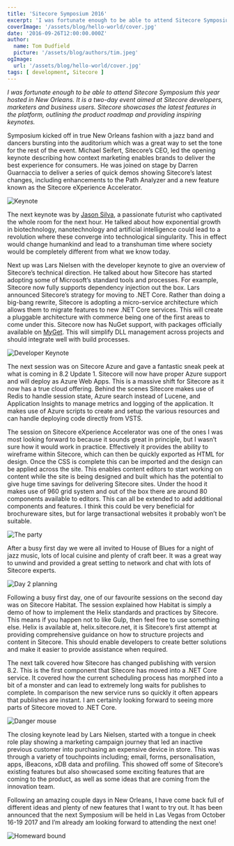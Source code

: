 ```yaml
---
title: 'Sitecore Symposium 2016'
excerpt: 'I was fortunate enough to be able to attend Sitecore Symposium this year hosted in New Orleans. It is a two-day event aimed at Sitecore developers, marketers and business users. Sitecore showcases the latest features in the platform, outlining the product roadmap and providing inspiring keynotes.'
coverImage: '/assets/blog/hello-world/cover.jpg'
date: '2016-09-26T12:00:00.000Z'
author:
  name: Tom Dudfield
  picture: '/assets/blog/authors/tim.jpeg'
ogImage:
  url: '/assets/blog/hello-world/cover.jpg'
tags: [ development, Sitecore ]
---
```


*I was fortunate enough to be able to attend Sitecore Symposium this year hosted in New Orleans. It is a two-day event aimed at Sitecore developers, marketers and business users. Sitecore showcases the latest features in the platform, outlining the product roadmap and providing inspiring keynotes.*

Symposium kicked off in true New Orleans fashion with a jazz band and dancers bursting into the auditorium which was a great way to set the tone for the rest of the event. Michael Seifert, Sitecore’s CEO, led the opening keynote describing how context marketing enables brands to deliver the best experience for consumers. He was joined on stage by Darren Guarnaccia to deliver a series of quick demos showing Sitecore’s latest changes, including enhancements to the Path Analyzer and a new feature known as the Sitecore eXperience Accelerator.

![Keynote](https://tomdudfield.com/content/images/2016/10/sym2.jpg)

The next keynote was by [Jason Silva](https://www.youtube.com/user/ShotsOfAwe), a passionate futurist who captivated the whole room for the next hour. He talked about how exponential growth in biotechnology, nanotechnology and artificial intelligence could lead to a revolution where these converge into technological singularity. This in effect would change humankind and lead to a transhuman time where society would be completely different from what we know today. 

Next up was Lars Nielsen with the developer keynote to give an overview of Sitecore’s technical direction. He talked about how Sitecore has started adopting some of Microsoft’s standard tools and processes. For example, Sitecore now fully supports dependency injection out the box. Lars announced Sitecore’s strategy for moving to .NET Core. Rather than doing a big-bang rewrite, Sitecore is adopting a micro-service architecture which allows them to migrate features to new .NET Core services. This will create a pluggable architecture with commerce being one of the first areas to come under this. Sitecore now has NuGet support, with packages officially available on [MyGet](https://sitecore.myget.org/gallery/sc-packages). This will simplify DLL management across projects and should integrate well with build processes. 

![Developer Keynote](https://tomdudfield.com/content/images/2016/10/sym3.jpg)
 
The next session was on Sitecore Azure and gave a fantastic sneak peek at what is coming in 8.2 Update 1. Sitecore will now have proper Azure support and will deploy as Azure Web Apps. This is a massive shift for Sitecore as it now has a true cloud offering. Behind the scenes Sitecore makes use of Redis to handle session state, Azure search instead of Lucene, and Application Insights to manage metrics and logging of the application. It makes use of Azure scripts to create and setup the various resources and can handle deploying code directly from VSTS.

The session on Sitecore eXperience Accelerator was one of the ones I was most looking forward to because it sounds great in principle, but I wasn’t sure how it would work in practice. Effectively it provides the ability to wireframe within Sitecore, which can then be quickly exported as HTML for design. Once the CSS is complete this can be imported and the design can be applied across the site. This enables content editors to start working on content while the site is being designed and built which has the potential to give huge time savings for delivering Sitecore sites. Under the hood it makes use of 960 grid system and out of the box there are around 80 components available to editors. This can all be extended to add additional components and features. I think this could be very beneficial for brochureware sites, but for large transactional websites it probably won’t be suitable.

![The party](https://tomdudfield.com/content/images/2016/10/sym4.jpg)
 
After a busy first day we were all invited to House of Blues for a night of jazz music, lots of local cuisine and plenty of craft beer. It was a great way to unwind and provided a great setting to network and chat with lots of Sitecore experts.

![Day 2 planning](https://tomdudfield.com/content/images/2016/10/sym5.jpg)
 
Following a busy first day, one of our favourite sessions on the second day was on Sitecore Habitat. The session explained how Habitat is simply a demo of how to implement the Helix standards and practices by Sitecore. This means if you happen not to like Gulp, then feel free to use something else. Helix is available at, helix.sitecore.net, it is Sitecore’s first attempt at providing comprehensive guidance on how to structure projects and content in Sitecore. This should enable developers to create better solutions and make it easier to provide assistance when required.

The next talk covered how Sitecore has changed publishing with version 8.2. This is the first component that Sitecore has moved into a .NET Core service. It covered how the current scheduling process has morphed into a bit of a monster and can lead to extremely long waits for publishes to complete. In comparison the new service runs so quickly it often appears that publishes are instant. I am certainly looking forward to seeing more parts of Sitecore moved to .NET Core.

![Danger mouse](https://tomdudfield.com/content/images/2016/10/sym6.jpg)
 
The closing keynote lead by Lars Nielsen, started with a tongue in cheek role play showing a marketing campaign journey that led an inactive previous customer into purchasing an expensive device in store. This was through a variety of touchpoints including; email, forms, personalisation, apps, iBeacons, xDB data and profiling. This showed off some of Sitecore’s existing features but also showcased some exciting features that are coming to the product, as well as some ideas that are coming from the innovation team. 

Following an amazing couple days in New Orleans, I have come back full of different ideas and plenty of new features that I want to try out. It has been announced that the next Symposium will be held in Las Vegas from October 16-19 2017 and I’m already am looking forward to attending the next one!

![Homeward bound](https://tomdudfield.com/content/images/2016/10/sym7.jpg)